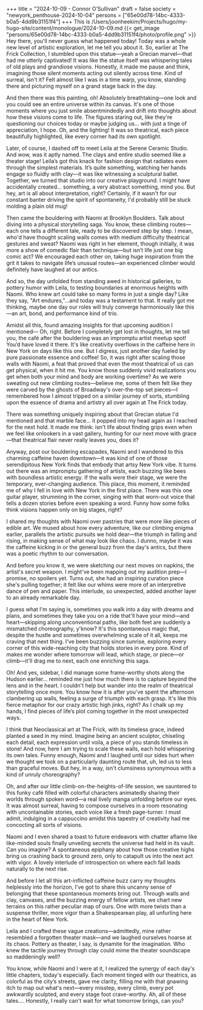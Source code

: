+++
title = "2024-10-09 - Connor O’Sullivan"
draft = false
society = "newyork_penthouse-2024-10-04"
persons = ["65e00d78-14bc-4333-b0a5-4dd9b31151f4"]
+++
This is /Users/joonheekim/Projects/hugo/my-hugo-site/content/monologue/2024-10-09.md
{{< get_image "persons/65e00d78-14bc-4333-b0a5-4dd9b31151f4/photo/profile.png" >}}
Hey there, you'll never guess what happened today!
Today was a whole new level of artistic exploration, let me tell you about it. So, earlier at The Frick Collection, I stumbled upon this statue—yeah a Grecian marvel—that had me utterly captivated! It was like the statue itself was whispering tales of old plays and grandiose visions. Honestly, it made me pause and think, imagining those silent moments acting out silently across time. Kind of surreal, isn't it? Felt almost like I was in a time warp, you know, standing there and picturing myself on a grand stage back in the day. 

And then there was this painting, oh! Absolutely breathtaking—one look and you could see an entire universe within its canvas. It's one of those moments where you just smile absentmindedly and drift into thoughts about how these visions come to life. The figures staring out, like they're questioning our choices today or maybe judging us... with just a tinge of appreciation, I hope. Oh, and the lighting! It was so theatrical, each piece beautifully highlighted, like every corner had its own spotlight.

Later, of course, I dashed off to meet Leila at the Serene Ceramic Studio. And wow, was it aptly named. The clays and entire studio seemed like a theater stage! Leila’s got this knack for fashion design that radiates even through the simplest materials. It’s quite something, watching her hands engage so fluidly with clay—it was like witnessing a sculptural ballet. Together, we turned that studio into our creative playground. I might have accidentally created... something, a very abstract something, mind you. But hey, art is all about interpretation, right? Certainly, if it wasn't for our constant banter driving the spirit of spontaneity, I'd probably still be stuck molding a plain old mug! 

Then came the bouldering with Naomi at Brooklyn Boulders. Talk about diving into a physical storytelling saga. You know, these climbing routes—each one tells a different tale, ready to be discovered step by step. I mean, who'd have thought scaling walls comes with medium difficulty theatrical gestures and sweat? Naomi was right in her element, though initially, it was more a show of comedic flair than technique—but isn’t life just one big comic act? We encouraged each other on, taking huge inspiration from the grit it takes to navigate life’s unusual routes—an experienced climber would definitely have laughed at our antics. 

And so, the day unfolded from standing awed in historical galleries, to pottery humor with Leila, to testing boundaries at enormous heights with Naomi. Who knew art could take so many forms in just a single day? Like they say, "Art endures,"...and today was a testament to that. It really got me thinking, maybe one day our roles will truly converge harmoniously like this—an art, bond, and performance kind of trio.

Amidst all this, found amazing insights for that upcoming audition I mentioned—
Oh, right. Before I completely get lost in thoughts, let me tell you, the café after the bouldering was an impromptu artist meetup spot! You’d have loved it there. It's like creativity overflows in the caffeine here in New York on days like this one. But I digress, just another day fueled by pure passionate essence and coffee!
So, it was right after scaling those walls with Naomi, a feat that proved that even the most theatrical of us can get physical, when it hit me. You know those suddenly vivid realizations you get when both your mind and body are working overtime? As we were sweating out new climbing routes—believe me, some of them felt like they were carved by the ghosts of Broadway's over-the-top set pieces—I remembered how I almost tripped on a similar journey of sorts, stumbling upon the essence of drama and artistry all over again at The Frick today. 

There was something uniquely inspiring about that Grecian statue I'd mentioned and that marble face... it popped into my head again as I reached for the next hold. It made me think: isn't life about finding grips even when we feel like onlookers in a vast gallery, hunting for our next move with grace—that theatrical flair never really leaves you, does it?

Anyway, post our bouldering escapades, Naomi and I wandered to this charming caffeine haven downtown—it was kind of one of those serendipitous New York finds that embody that artsy New York vibe. It turns out there was an impromptu gathering of artists, each buzzing like bees with boundless artistic energy. If the walls were their stage, we were the temporary, ever-changing audience. This place, this moment, it reminded me of why I fell in love with New York in the first place. There was this one guitar player, strumming in the corner, singing with that worn-out voice that tells a dozen stories before even speaking a word. Funny how some folks think visions happen only on big stages, right? 

I shared my thoughts with Naomi over pastries that were more like pieces of edible art. We mused about how every adventure, like our climbing enigma earlier, parallels the artistic pursuits we hold dear—the triumph in falling and rising, in making sense of what may look like chaos. I dunno, maybe it was the caffeine kicking in or the general buzz from the day's antics, but there was a poetic rhythm to our conversation.

And before you know it, we were sketching our next moves on napkins, the artist's secret weapon. I might've been mapping out my audition prep—I promise, no spoilers yet. Turns out, she had an inspiring curation piece she's pulling together; it felt like our whims were more of an interpretive dance of pen and paper. This interlude, so unexpected, added another layer to an already remarkable day.

I guess what I'm saying is, sometimes you walk into a day with dreams and plans, and sometimes they take you on a ride that'll have your mind—and heart—skipping along unconventional paths, like both feet are suddenly a mismatched choreography, y'know? It's this spontaneous magic that, despite the hustle and sometimes overwhelming scale of it all, keeps me craving that next thing. I've been buzzing since sunrise, exploring every corner of this wide-reaching city that holds stories in every pore. Kind of makes me wonder where tomorrow will lead, which stage, or piece—or climb—it'll drag me to next, each one enriching this saga.

Oh! And yes, sidebar, I did manage some frame-worthy shots along the Hudson earlier... reminded me just how much there is to capture beyond the lens and in the heart.
I couldn't help but wander into the realm of theatrical storytelling once more. You know how it is after you've spent the afternoon clambering up walls, feeling a surge of triumph with each grasp. It's like this fierce metaphor for our crazy artistic high jinks, right? As I chalk up my hands, I find pieces of life’s plot coming together in the most unexpected ways. 

I think that Neoclassical art at The Frick, with its timeless grace, indeed planted a seed in my mind. Imagine being an ancient sculptor, chiseling each detail, each expression until voila, a piece of you stands timeless in stone! And now, here I am trying to scale these walls, each hold whispering its own tales. Funny enough, Naomi and I laughed until our sides hurt when we thought we took on a particularly daunting route that, uh, led us to less than graceful moves. But hey, in a way, isn't clumsiness synonymous with a kind of unruly choreography?

Oh, and after our little climb-on-the-heights-of-life session, we sauntered to this funky café filled with colorful characters animatedly sharing their worlds through spoken word—a real lively manga unfolding before our eyes. It was almost surreal, having to compose ourselves in a room resonating with uncontainable stories, each voice like a fresh page-turner. I must admit, indulging in a cappuccino amidst this tapestry of creativity had me concocting all sorts of visions.

Naomi and I even shared a toast to future endeavors with chatter aflame like like-minded souls finally unveiling secrets the universe had held in its vault. Can you imagine? A spontaneous epiphany about how those creative highs bring us crashing back to ground zero, only to catapult us into the next act with vigor. A lovely interlude of introspection on where each fall leads naturally to the next rise.

And before I let all this art-inflicted caffeine buzz carry my thoughts helplessly into the horizon, I've got to share this uncanny sense of belonging that these spontaneous moments bring out. Through walls and clay, canvases, and the buzzing energy of fellow artists, we chart new terrains on this rather peculiar map of ours. One with more twists than a suspense thriller, more vigor than a Shakespearean play, all unfurling here in the heart of New York.

Leila and I crafted these vague creations—admittedly, mine rather resembled a forgotten theater mask—and we laughed ourselves hoarse at its chaos. Pottery as theater, I say, is dynamite for the imagination. Who knew the tactile journey through clay could mime the theater soundscape so maddeningly well?

You know, while Naomi and I were at it, I realized the synergy of each day's little chapters, today's especially. Each moment tinged with our theatrics, as colorful as the city’s streets, gave me clarity, filling me with that gnawing itch to map out what's next—every misstep, every climb, every pot awkwardly sculpted, and every stage foot crave-worthy. Ah, all of these tales....
Honestly, I really can't wait for what tomorrow brings, can you?
